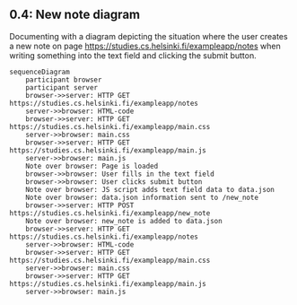 ## 0.4: New note diagram

Documenting with a diagram depicting the situation where the user creates a new note on page https://studies.cs.helsinki.fi/exampleapp/notes when writing something into the text field and clicking the submit button.

```mermaid
sequenceDiagram
    participant browser
    participant server
    browser->>server: HTTP GET https://studies.cs.helsinki.fi/exampleapp/notes
    server->>browser: HTML-code
    browser->>server: HTTP GET https://studies.cs.helsinki.fi/exampleapp/main.css
    server->>browser: main.css
    browser->>server: HTTP GET https://studies.cs.helsinki.fi/exampleapp/main.js
    server->>browser: main.js
    Note over browser: Page is loaded
    browser->>browser: User fills in the text field
    browser->>browser: User clicks submit button
    Note over browser: JS script adds text field data to data.json
    Note over browser: data.json information sent to /new_note
    browser->>server: HTTP POST https://studies.cs.helsinki.fi/exampleapp/new_note
    Note over browser: new_note is added to data.json 
    browser->>server: HTTP GET https://studies.cs.helsinki.fi/exampleapp/notes
    server->>browser: HTML-code
    browser->>server: HTTP GET https://studies.cs.helsinki.fi/exampleapp/main.css
    server->>browser: main.css
    browser->>server: HTTP GET https://studies.cs.helsinki.fi/exampleapp/main.js
    server->>browser: main.js
```
